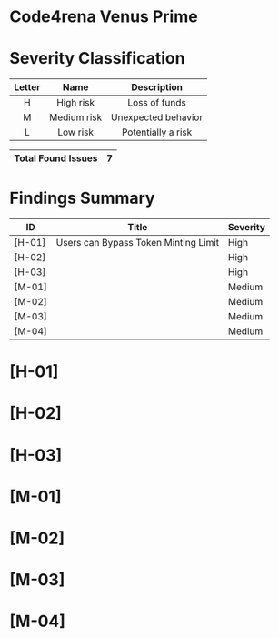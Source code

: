 # Code4rena Venus Prime

# Severity Classification

| Letter | Name | Description |
|:--:|:-------:|:-------:|
| H  | High risk | Loss of funds |
| M |  Medium risk | Unexpected behavior |
| L  | Low risk | Potentially a risk |

| Total Found Issues | 7 |
|:--:|:--:|

# Findings Summary

| ID     | Title                                                                                 | Severity |
| ------ | -------------------------------------------------------------------------------       | -------- |
| [H-01] | Users can Bypass Token Minting Limit                           | High |
| [H-02] |                             | High |
| [H-03] |                             | High |
| [M-01] |                             | Medium |
| [M-02] |                             | Medium |
| [M-03] |                             | Medium |
| [M-04] |                             | Medium |

# [H-01] 



# [H-02] 



# [H-03] 



# [M-01] 



# [M-02] 



# [M-03] 



# [M-04] 


